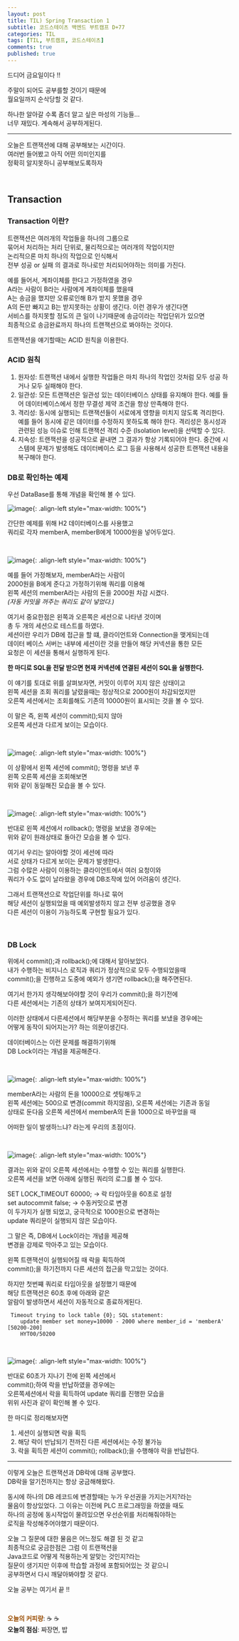```yaml
---
layout: post
title: TIL) Spring Transaction 1
subtitle: 코드스테이츠 백엔드 부트캠프 D+77
categories: TIL
tags: [TIL, 부트캠프, 코드스테이츠]
comments: true
published: true
---
```

드디어 금요일이다 !!


[//]: # (![image]&#40;https://lh3.googleusercontent.com/drive-viewer/AJc5JmTMURddp7eS9p4eU_B_kWlUW2OZXswDZohNbNZsQyulns7guaGsjqClS9QHbeeZNzRPUp9PL-pgI6FXT-9PQEqibl_29Q=w1920-h921&#41;{: .align-left style="max-width: 100%"})

주말이 되어도 공부를할 것이기 때문에  
월요일까지 순삭당할 것 같다.  

하나한 알아갈 수록 좀더 알고 싶은 마성의 기능들...  
너무 재밌다. 계속해서 공부하게된다.  

---  

오늘은 트랜잭션에 대해 공부해보는 시간이다.  
여러번 들어봤고 아직 어떤 의미인지를  
정확히 알지못하니 공부해보도록하자  

<br/>

## Transaction

### Transaction 이란?
트랜잭션은 여러개의 작업들을 하나의 그룹으로  
묶어서 처리하는 처리 단위로, 물리적으로는 여러개의 작업이지만  
논리적으론 마치 하나의 작업으로 인식해서  
전부 성공 or 실패 의 결과로 하나로만 처리되어야하는 의미를 가진다.  

예를 들어서, 계좌이체를 한다고 가정하였을 경우  
A라는 사람이 B라는 사람에게 계좌이체를 했을때  
A는 송금을 했지만 오류로인해 B가 받지 못했을 경우  
A의 돈만 빠지고 B는 받지못하는 상황이 생긴다. 이런 경우가 생긴다면  
서비스를 하지못할 정도의 큰 일이 나기때문에 송금이라는 작업단위가 있으면  
최종적으로 송금완료까지 하나의 트랜잭션으로 봐야하는 것이다.  

트랜잭션을 얘기할때는 ACID 원칙을 이용한다.

### ACID 원칙
1. 원자성: 트랜잭션 내에서 실행한 작업들은 마치 하나의 작업인 것처럼 모두 성공 하거나 모두 실패해야 한다.  
2. 일관성: 모든 트랜잭션은 일관성 있는 데이터베이스 상태를 유지해야 한다. 예를 들어 데이터베이스에서 정한 무결성 제약 조건을 항상 만족해야 한다.  
3. 격리성: 동시에 실행되는 트랜잭션들이 서로에게 영향을 미치지 않도록 격리한다. 예를 들어 동시에 같은 데이터를 수정하지 못하도록 해야 한다. 격리성은 동시성과 관련된 성능 이슈로 인해 트랜잭션 격리 수준 (Isolation level)을 선택할 수 있다.  
4. 지속성: 트랜잭션을 성공적으로 끝내면 그 결과가 항상 기록되어야 한다. 중간에 시스템에 문제가 발생해도 데이터베이스 로그 등을 사용해서 성공한 트랜잭션 내용을 복구해야 한다.  


### DB로 확인하는 예제  
우선 DataBase를 통해 개념을 확인해 볼 수 있다.  


![image](https://lh3.googleusercontent.com/drive-viewer/AJc5JmQSexoFyUMZWpDWivlRkoPtfcQ3EoLXbMdi9AvRnh8SV8ty8-one4e3UBrV9O3-6YBbptYiajuOe45fpQfUQ_9wPMjh=w1920-h921){: .align-left style="max-width: 100%"}

간단한 예제를 위해 H2 데이터베이스를 사용했고  
쿼리로 각자 memberA, memberB에게 10000원을 넣어두었다.  

<br/>


![image](https://lh3.googleusercontent.com/drive-viewer/AJc5JmTdKis6NrWIeBPyfuYe62wOBUart4GIDHJxWqR8I5AnKeGNfAzgKf7ZUzlaqBP809jTGi3lWHsipeS_Oh5wCkFc7OjBww=w1920-h921){: .align-left style="max-width: 100%"}

예를 들어 가정해보자, memberA라는 사람이  
2000원을 B에게 준다고 가정하기위해 쿼리를 이용해   
왼쪽 세션의 memberA라는 사람의 돈을 2000원 차감 시켰다.  
_(자동 커밋을 꺼주는 쿼리도 같이 넣었다.)_

여기서 중요한점은 왼쪽과 오른쪽은 세션으로 나타낸 것이며  
총 두 개의 세션으로 테스트를 하였다.   
세션이란 우리가 DB에 접근을 할 떄, 클라이언트와 Connection을 맺게되는데    
데이터 베이스 서버는 내부에 세션이란 것을 만들어 해당 커넥션을 통한 모든   
요청은 이 세션을 통해서 실행하게 된다.

**한 마디로 SQL을 전달 받으면 현재 커넥션에 연결된 세션이 SQL을 실행한다.**

이 얘기를 토대로 위를 살펴보자면, 커밋이 이루어 지지 않은 상태이고  
왼쪽 세션을 조회 쿼리를 날렸을때는 정상적으로 2000원이 차감되었지만  
오른쪽 세션에서는 조회를해도 기존의 10000원이 표시되는 것을 볼 수 있다.  

이 말은 즉, 왼쪽 세션이 commit();되지 않아  
오른쪽 세션과 다르게 보이는 모습이다.  



<br/>

![image](https://lh3.googleusercontent.com/drive-viewer/AJc5JmSAT0SVkFQRFSs83afh0wemUypXU-0AxB9UgUTQ_nXJ2xMQ_SWhKlueIx5wVXyuV7Z-Lp2pAuv2Otk9W-yQBG81MMnGXQ=w1920-h921){: .align-left style="max-width: 100%"}

이 상황에서 왼쪽 세션에 commit(); 명령을 보낸 후  
왼쪽 오른쪽 세션을 조회해보면  
위와 같이 동일해진 모습을 볼 수 있다.  

<br/>

![image](https://lh3.googleusercontent.com/drive-viewer/AJc5JmQSexoFyUMZWpDWivlRkoPtfcQ3EoLXbMdi9AvRnh8SV8ty8-one4e3UBrV9O3-6YBbptYiajuOe45fpQfUQ_9wPMjh=w1920-h921){: .align-left style="max-width: 100%"}

반대로 왼쪽 세션에서 rollback(); 명령을 보냈을 경우에는  
위와 같이 원래상태로 돌아간 모습을 볼 수 있다.  

여기서 우리는 알아야할 것이 세션에 따라  
서로 상태가 다르게 보이는 문제가 발생한다.  
그럼 수많은 사람이 이용하는 클라이언트에서 여러 요청이와  
쿼리가 수도 없이 날라왔을 경우에 DB조작에 있어 어려움이 생긴다.  

그래서 트랜잭션으로 작업단위를 하나로 묶어  
해당 세션이 실행되었을 때 예외발생하지 않고 전부 성공했을 경우  
다른 세션이 이용이 가능하도록 구현할 필요가 있다.

<br/>

### DB Lock 

위에서 commit();과 rollback();에 대해서 알아보았다.  
내가 수행하는 비지니스 로직과 쿼리가 정상적으로 모두 수행되었을때  
commit();을 진행하고 도중에 예외가 생기면 rollback();을 해주면된다.

여기서 한가지 생각해보아야할 것이 우리가 commit();을 하기전에  
다른 세션에서는 기존의 상태가 보여지게되어진다.  

이러한 상태에서 다른세션에서 해당부분을 수정하는 쿼리를 보냈을 경우에는  
어떻게 동작이 되어지는가? 하는 의문이생긴다.  

데이터베이스는 이런 문제를 해결하기위해  
DB Lock이라는 개념을 제공해준다.  

<br/>

![image](https://lh3.googleusercontent.com/drive-viewer/AJc5JmTXbqbmqrTNq4gTfLkWf9gIJXW9eWn5HcHqjCdyoOV_OqscxzZOTWG29-j0iGltlzppk2c_rsWgRkU_IpsJvYsXvwDtfw=w1920-h921){: .align-left style="max-width: 100%"}

memberA라는 사람의 돈을 10000으로 셋팅해두고  
왼쪽 세션에는 500으로 변경(commit 하지않음), 오른쪽 세션에는 기존과 동일  
상태로 둔다음 오른쪽 세션에서 memberA의 돈을 1000으로 바꾸었을 때  

어떠한 일이 발생하느냐? 라는게 우리의 초점이다.  

<br/>

![image](https://lh3.googleusercontent.com/drive-viewer/AJc5JmTIXyEljH6kJA5qPQ9z19u5CL3sddOYEaiCJ9TFDKrv-tNNWb90ILvae9qEluwWPvwyeMvOwCfjKKnetibuOWXBRxRm=w1920-h921){: .align-left style="max-width: 100%"}

결과는 위와 같이 오른쪽 세션에서는 수행할 수 있는 쿼리를 실행한다.  
오른쪽 세션을 보면 아래에 실행된 쿼리의 로그를 볼 수 있다.  

SET LOCK_TIMEOUT 60000; -> 락 타임아웃을 60초로 설정  
set autocommit false; -> 수동커밋으로 변경  
이 두가지가 실행 되었고, 궁극적으로 1000원으로 변경하는  
update 쿼리문이 실행되지 않은 모습이다.  

그 말은 즉, DB에서 Lock이라는 개념을 제공해  
변경을 강제로 막아주고 있는 모습이다.  

왼쪽 트랜잭션이 실행되어질 때 락을 획득하여   
commit();을 하기전까지 다른 세션의 접근을 막고있는 것이다.


하지만 첫번쨰 쿼리로 타임아웃을 설정했기 때문에  
해당 트랜잭션은 60초 후에 아래와 같은  
알람이 발생하면서 세션이 자동적으로 종료하게된다.  
```
 Timeout trying to lock table {0}; SQL statement:
    update member set money=10000 - 2000 where member_id = 'memberA' [50200-200]
    HYT00/50200
```

<br/>


![image](https://lh3.googleusercontent.com/drive-viewer/AJc5JmQpgfd4MHVjIet62g9TxKlmVw0jeVCINrpP4pRD2xp6UdS5EnMW2uhWA9zz8uNjxKyp2cSFOriSBRFKGXI8zqUib6As1A=w1920-h921){: .align-left style="max-width: 100%"}

반대로 60초가 지나기 전에 왼쪽 세션에서  
commit();하여 락을 반납하였을 경우에는  
오른쪽세션에서 락을 획득하여 update 쿼리를 진행한 모습을  
위위 사진과 같이 확인해 볼 수 있다.  


한 마디로 정리해보자면  
1. 세션이 실행되면 락을 획득
2. 해당 락이 반납되기 전까진 다른 세션에서는 수정 불가능
3. 락을 획득한 세션이 commit(); rollback();을 수행해야 락을 반납한다.  

---  
이렇게 오늘은 트랜잭션과 DB락에 대해 공부했다.   
DB락을 알기전까지는 항상 궁금해해왔다.  

동시에 하나의 DB 레코드에 변경할때는 누가 우선권을 가지는거지?라는  
물음이 항상있었다. 그 이유는 이전에 PLC 프로그래밍을 하였을 때도  
하나의 공정에 동시작업이 물려있으면 우선순위를 처리해줘야하는  
로직을 작성해주어야했기 때문이다.  

오늘 그 질문에 대한 물음은 어느정도 해결 된 것 같고  
최종적으로 궁금한점은 그럼 이 트랜잭션을  
Java코드로 어떻게 적용하는게 알맞는 것인지?라는  
질문이 생기지만 이후에 학습할 과정에 포함되어있는 것 같으니  
공부하면서 다시 깨달아봐야할 것 같다.  

오늘 공부는 여기서 끝 !!



<br/>  

<span style="color:#994C00">**오늘의 커피량**</span>: ☕️ ☕️  
**오늘의 점심**: 짜장면, 밥